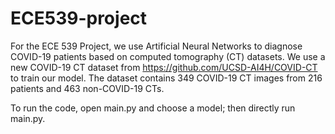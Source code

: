 # ECE539-project

For the ECE 539 Project, we use Artificial Neural Networks to diagnose COVID-19 patients based on computed tomography (CT) datasets. 
We use a new COVID-19 CT dataset from https://github.com/UCSD-AI4H/COVID-CT to train our model. The dataset contains 349 COVID-19 CT images from 216 patients and 463 non-COVID-19 CTs. 

To run the code, open main.py and choose a model; then directly run main.py.
